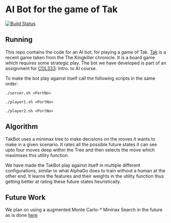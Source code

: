 # AI Bot for the game of Tak <div style="text-align: right"> 
[![Build Status](https://travis-ci.org/akshittyagi/TakBot.svg?branch=master)](https://travis-ci.org/akshittyagi/TakBot)
</div>

## Running
This repo contains the code for an AI bot, for playing a game of Tak. <a href="https://en.wikipedia.org/wiki/Tak_(game)">Tak</a> is a recent game taken from the The Kingkiller chronicle. It is a board game which requires some strategic play. The bot we have developed is part of an assignment for <a href="http://www.cse.iitd.ac.in/~mausam/courses/col333/autumn2016/">COL333</a>: Intro. to AI course.

To make the bot play against itself call the following scripts in the same order:

`./server.sh <PortNo> `


`./player1.sh <PortNo> `


`./player2.sh <PortNo> `

## Algorithm
TakBot uses a minimax tree to make decisions on the moves it wants to make in a given scenario. It rates all the possible future states it can see upto four moves deep within the Tree and then selects the move which maximises this utility function.

We have made the TakBot play against itself in multiple different configurations, similar to what AlphaGo does to train without a human at the other end. It learns the features and their weights in the utility function thus getting better at rating these future states heuristically.

## Future Work
We plan on using a augmented Monte Carlo-* Mininax Search in the future as is done <a href="https://repository.tudelft.nl/islandora/object/uuid:72ae1c45-5b8f-4650-9b7e-e02c45dec4a4/datastream/OBJ/download.">here</a>
  
